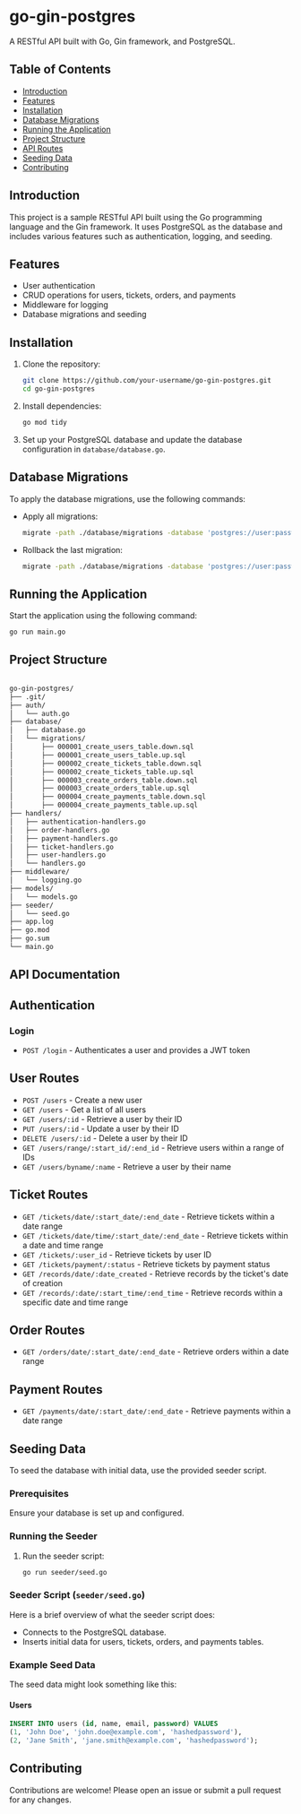 # go-gin-postgres

A RESTful API built with Go, Gin framework, and PostgreSQL.

## Table of Contents
- [Introduction](#introduction)
- [Features](#features)
- [Installation](#installation)
- [Database Migrations](#database-migrations)
- [Running the Application](#running-the-application)
- [Project Structure](#project-structure)
- [API Routes](#api-routes)
- [Seeding Data](#seeding-data)
- [Contributing](#contributing)

## Introduction
This project is a sample RESTful API built using the Go programming language and the Gin framework. It uses PostgreSQL as the database and includes various features such as authentication, logging, and seeding.

## Features
- User authentication
- CRUD operations for users, tickets, orders, and payments
- Middleware for logging
- Database migrations and seeding

## Installation
1. Clone the repository:
    ```sh
    git clone https://github.com/your-username/go-gin-postgres.git
    cd go-gin-postgres
    ```

2. Install dependencies:
    ```sh
    go mod tidy
    ```

3. Set up your PostgreSQL database and update the database configuration in `database/database.go`.

## Database Migrations
To apply the database migrations, use the following commands:

- Apply all migrations:
    ```sh
    migrate -path ./database/migrations -database 'postgres://user:password@localhost:5432/dbname?sslmode=disable' up
    ```

- Rollback the last migration:
    ```sh
    migrate -path ./database/migrations -database 'postgres://user:password@localhost:5432/dbname?sslmode=disable' down 1
    ```

## Running the Application
Start the application using the following command:
```sh
go run main.go
```

## Project Structure

```sh

go-gin-postgres/
├── .git/
├── auth/
│   └── auth.go
├── database/
│   ├── database.go
│   └── migrations/
│       ├── 000001_create_users_table.down.sql
│       ├── 000001_create_users_table.up.sql
│       ├── 000002_create_tickets_table.down.sql
│       ├── 000002_create_tickets_table.up.sql
│       ├── 000003_create_orders_table.down.sql
│       ├── 000003_create_orders_table.up.sql
│       ├── 000004_create_payments_table.down.sql
│       ├── 000004_create_payments_table.up.sql
├── handlers/
│   ├── authentication-handlers.go
│   ├── order-handlers.go
│   ├── payment-handlers.go
│   ├── ticket-handlers.go
│   ├── user-handlers.go
│   └── handlers.go
├── middleware/
│   └── logging.go
├── models/
│   └── models.go
├── seeder/
│   └── seed.go
├── app.log
├── go.mod
├── go.sum
└── main.go


```

## API Documentation

## Authentication

### Login
- `POST /login` - Authenticates a user and provides a JWT token

## User Routes

- `POST /users` - Create a new user
- `GET /users` - Get a list of all users
- `GET /users/:id` - Retrieve a user by their ID
- `PUT /users/:id` - Update a user by their ID
- `DELETE /users/:id` - Delete a user by their ID
- `GET /users/range/:start_id/:end_id` - Retrieve users within a range of IDs
- `GET /users/byname/:name` - Retrieve a user by their name

## Ticket Routes

- `GET /tickets/date/:start_date/:end_date` - Retrieve tickets within a date range
- `GET /tickets/date/time/:start_date/:end_date` - Retrieve tickets within a date and time range
- `GET /tickets/:user_id` - Retrieve tickets by user ID
- `GET /tickets/payment/:status` - Retrieve tickets by payment status
- `GET /records/date/:date_created` - Retrieve records by the ticket's date of creation
- `GET /records/:date/:start_time/:end_time` - Retrieve records within a specific date and time range

## Order Routes

- `GET /orders/date/:start_date/:end_date` - Retrieve orders within a date range

## Payment Routes

- `GET /payments/date/:start_date/:end_date` - Retrieve payments within a date range


## Seeding Data
To seed the database with initial data, use the provided seeder script.

### Prerequisites
Ensure your database is set up and configured.

### Running the Seeder
1. Run the seeder script:
    ```sh
    go run seeder/seed.go
    ```

### Seeder Script (`seeder/seed.go`)
Here is a brief overview of what the seeder script does:

- Connects to the PostgreSQL database.
- Inserts initial data for users, tickets, orders, and payments tables.

### Example Seed Data
The seed data might look something like this:

#### Users
```sql
INSERT INTO users (id, name, email, password) VALUES
(1, 'John Doe', 'john.doe@example.com', 'hashedpassword'),
(2, 'Jane Smith', 'jane.smith@example.com', 'hashedpassword');
```


## Contributing
Contributions are welcome! Please open an issue or submit a pull request for any changes.
